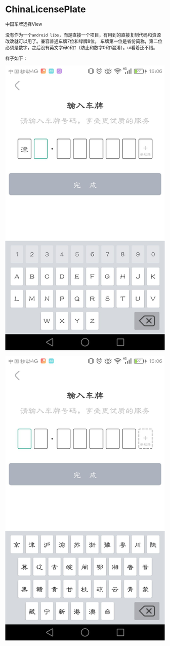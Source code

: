 # ChinaLicensePlate
中国车牌选择View

没有作为一个`android libs`，而是直接一个项目，有用到的直接复制代码和资源改改就可以用了。兼容普通车牌7位和绿牌8位。
车牌第一位是省份简称，第二位必须是数字，之后没有英文字母`O`和`I`（防止和数字0和1混淆）。ui看着还不错。

样子如下：

![图片一](./app/img/im1.jpg)


![图片二](./app/img/im2.jpg)
